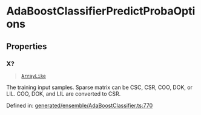# AdaBoostClassifierPredictProbaOptions

## Properties

### X?

> [`ArrayLike`](../types/ArrayLike.md)

The training input samples. Sparse matrix can be CSC, CSR, COO, DOK, or LIL. COO, DOK, and LIL are converted to CSR.

Defined in:  [generated/ensemble/AdaBoostClassifier.ts:770](https://github.com/transitive-bullshit/scikit-learn-ts/blob/122b3c0/packages/sklearn/src/generated/ensemble/AdaBoostClassifier.ts#L770)

